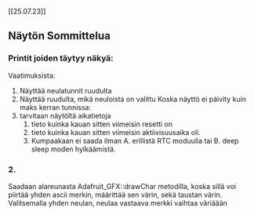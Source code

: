 [[25.07.23]]
## Näytön Sommittelua
### Printit joiden täytyy näkyä:
Vaatimuksista:
1. Näyttää neulatunnit ruudulta
2. Näyttää ruudulta, mikä neuloista on valittu
Koska näyttö ei päivity kuin maks kerran tunnissa:
3. tarvitaan näytöltä aikatietoja
	1. tieto kuinka kauan sitten viimeisin resetti on
	2. tieto kuinka kauan sitten viimeisin aktiivisuusaika oli.
	3. Kumpaakaan ei saada ilman A. erillistä RTC moduulia tai B. deep sleep moden hylkäämistä.

### 2.
Saadaan alareunasta Adafruit_GFX::drawChar metodilla, koska sillä voi piirtää yhden ascii merkin, määrittää sen värin, sekä taustan värin. Valitsemalla yhden neulan, neulaa vastaava merkki vaihtaa väriäään
